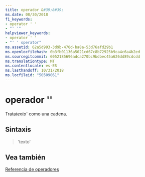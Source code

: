 ```yaml
---
title: operador &#39;&#39;
ms.date: 08/30/2018
f1_keywords:
- operator ' '
- "' '"
helpviewer_keywords:
- operator ' '
- "' ' operator"
ms.assetid: 62a5d993-3d9b-470d-ba8a-53d76afd29b1
ms.openlocfilehash: 0b3fb01136a5021cd67c8b72925b9ca4c6a4b2ed
ms.sourcegitcommit: 6052185696adca270bc9bdbec45a626dd89cdcdd
ms.translationtype: MT
ms.contentlocale: es-ES
ms.lasthandoff: 10/31/2018
ms.locfileid: "50509061"
---
```

# <a name="operator-39-39"></a>operador &#39;&#39;

Trata*texto*' como una cadena.

## <a name="syntax"></a>Sintaxis

> 'texto'

## <a name="see-also"></a>Vea también

[Referencia de operadores](../../assembler/masm/operators-reference.md)<br/>